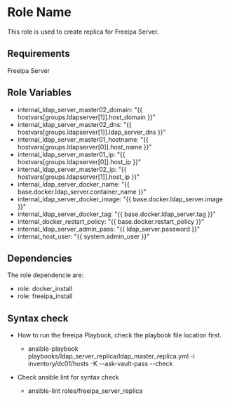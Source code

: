 Role Name
=========

This role is used to create replica for Freeipa Server.

Requirements
------------

Freeipa Server 

Role Variables
--------------
*    internal_ldap_server_master02_domain: "{{ hostvars[groups.ldapserver[1]].host_domain }}"
*    internal_ldap_server_master02_dns: "{{ hostvars[groups.ldapserver[1]].ldap_server_dns }}"
*    internal_ldap_server_master01_hostname: "{{ hostvars[groups.ldapserver[0]].host_name }}"
*    internal_ldap_server_master01_ip: "{{ hostvars[groups.ldapserver[0]].host_ip }}"
*    internal_ldap_server_master02_ip: "{{ hostvars[groups.ldapserver[1]].host_ip }}"
*    internal_ldap_server_docker_name: "{{ base.docker.ldap_server.container_name }}"
*    internal_ldap_server_docker_image: "{{ base.docker.ldap_server.image }}"
*    internal_ldap_server_docker_tag: "{{ base.docker.ldap_server.tag }}"
*    internal_docker_restart_policy: "{{ base.docker.restart_policy }}"
*    internal_ldap_server_admin_pass: "{{ ldap_server.password }}"
*    internal_host_user: "{{ system.admin_user }}"


Dependencies
------------

The role dependencie are:

* role: docker_install
* role: freeipa_install

Syntax check
------------
* How to run the freeipa Playbook, check the playbook file location first.
  * ansible-playbook playbooks/ldap_server_replica/ldap_master_replica.yml -i inventory/dc01/hosts -K --ask-vault-pass --check

* Check ansible lint for syntax check
  * ansible-lint roles/freeipa_server_replica

